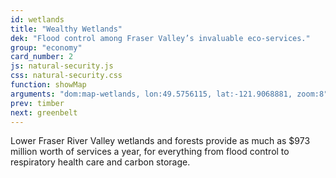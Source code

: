 ```yaml
---
id: wetlands
title: "Wealthy Wetlands"
dek: "Flood control among Fraser Valley’s invaluable eco-services."
group: "economy"
card_number: 2
js: natural-security.js
css: natural-security.css
function: showMap
arguments: "dom:map-wetlands, lon:49.5756115, lat:-121.9068881, zoom:8"
prev: timber
next: greenbelt
---
```

<div class="map" id="map-wetlands"></div>

Lower Fraser River Valley wetlands and forests provide as much as $973 million worth of services a year, for everything from flood control to respiratory health care and carbon storage.
